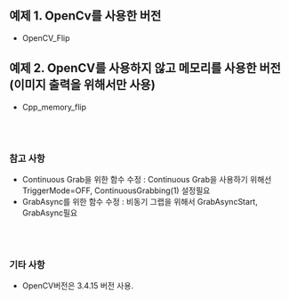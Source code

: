 
## 예제 1. OpenCv를 사용한 버전
- OpenCV_Flip

## 예제 2. OpenCV를 사용하지 않고 메모리를 사용한 버전(이미지 출력을 위해서만 사용)
- Cpp_memory_flip

<br></br>
### 참고 사항
- Continuous Grab을 위한 함수 수정 : Continuous Grab을 사용하기 위해선 TriggerMode=OFF, ContinuousGrabbing(1) 설정필요
- GrabAsync를 위한 함수 수정 : 비동기 그랩을 위해서 GrabAsyncStart, GrabAsync필요

<br></br>
### 기타 사항
- OpenCV버전은 3.4.15 버전 사용.
